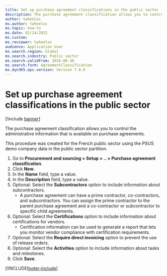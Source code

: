 ```yaml
--- 
title: Set up purchase agreement classifications in the public sector
description: The purchase agreement classification allows you to control the administrative information that is available on purchase agreements.
author: twheeloc
ms.author: twheeloc
ms.topic: how-to
ms.date: 02/14/2022
ms.custom:
ms.reviewer: twheeloc   
audience: Application User  
ms.search.region: Global
ms.search.industry: Public sector
ms.search.validFrom: 2016-06-30
ms.search.form: AgreementClassification
ms.dyn365.ops.version: Version 7.0.0 
---
```


# Set up purchase agreement classifications in the public sector

[!include [banner](../../includes/banner.md)]

The purchase agreement classification allows you to control the administrative information that is available on purchase agreements. 

This procedure was created for the French public sector using the PSUS demo company data in the public sector partition.

1. Go to **Procurement and sourcing > Setup > .. > Purchase agreement classification**.
2. Click **New**.
3. In the **Name** field, type a value.
4. In the **Description** field, type a value.
5. Optional: Select the **Subcontractors** option to include information about subcontractors.
    * A purchase agreement can have a prime contractor, co-contractors, and subcontractors. You can assign the prime contractor to the parent purchase agreement and a co-contractor or subcontractor to specific child agreements.  
6. Optional: Select the **Certifications** option to include information about certifications for vendors.
    * Certification information can be used to generate a report that lets you monitor vendor compliance with certification requirements.  
7. Optional: Select the **Require direct invoicing** option to prevent the use of release orders.
8. Optional: Select the **Activities** option to include information about tasks and milestones.
9. Click **Save**.



[!INCLUDE[footer-include](../../../includes/footer-banner.md)]
